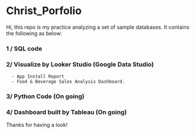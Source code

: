 # Christ_Porfolio

Hi, this repo is my practice analyzing a set of sample databases. It contains the following as below:

### 1 / SQL code

### 2/ Visualize by Looker Studio (Google Data Studio)
      - App Install Report
      - Food & Beverage Sales Analysis Dashboard.

### 3/ Python Code (On going)

### 4/ Dashboard built by Tableau (On going)

Thanks for having a look!
